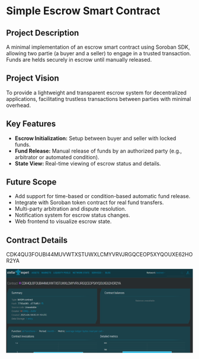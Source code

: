 # Simple Escrow Smart Contract

## Project Description

A minimal implementation of an escrow smart contract using Soroban SDK, allowing two partie (a buyer and a seller) to engage in a trusted transaction. Funds are helds
securely in escrow until manually released.

## Project Vision

To provide a lightweight and transparent escrow system for decentralized applications, facilitating trustless transactions between parties with minimal overhead.

## Key Features

- **Escrow Initialization:** Setup between buyer and seller with locked funds.
- **Fund Release:** Manual release of funds by an authorized party (e.g., arbitrator or automated condition).
- **State View:** Real-time viewing of escrow status and details.

## Future Scope

- Add support for time-based or condition-based automatic fund release.
- Integrate with Soroban token contract for real fund transfers.
- Multi-party arbitration and dispute resolution.
- Notification system for escrow status changes.
- Web frontend to visualize escrow state.

## Contract Details
CDK4QU3FOUBI44MUVWTXSTUWXLCMYVRVJRGQCEOP5XYQOUXE62HOR2YA

![alt text](image.png)







